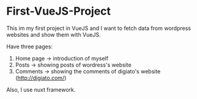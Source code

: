 # First-VueJS-Project

This im my first project in VueJS and I want to fetch data from wordpress websites and show them with VueJS.

Have three pages:
  1) Home page -> introduction of myself
  2) Posts -> showing posts of wordress's website
  3) Comments -> showing the comments of digiato's website (http://digiato.com/)
  
Also, I use nuxt framework.
